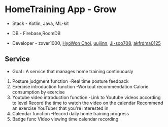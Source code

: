 # HomeTraining App - Grow


- Stack - Kotlin, Java, ML-kit





- DB - Firebase,RoomDB





- Developer - zxver1000, [HyoWon Choi](https://github.com/wonniiii), [uujiinn](https://github.com/uujiinn), [Ji-soo708](https://github.com/Ji-soo708), [akfrdma0125](https://github.com/akfrdma0125) 




<h2>Service</h2>

- Goal : A service that manages home training continuously




1.  Posture judgment function
-Real time posture feedback
2.  Exercise introduction function
	-Workout recommendation
  Calorie consumption by exercise
3.  Youtube video introduction function
	-Link to Youtube videos according to level
          Record the time to watch the video on the calendar
  Recommend an exercise YouTuber that you're interested in
4.  Calendar function
	-Record daily home training progress
5.  Badge func Video viewing time calendar recording

